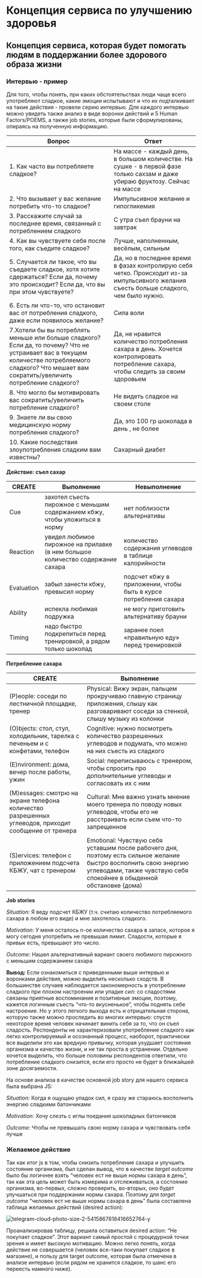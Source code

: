 # Концепция сервиса по улучшению здоровья

## Концепция сервиса, которая будет помогать людям в поддержании более здорового образа жизни

### Интервью - пример

Для того, чтобы понять, при каких обстоятельствах люди чаще всего употребляют сладкое, какие эмоции испытывают и что их подталкивает на такие действия -  провели серию интервью. Для каждого интервью можно увидеть также анализ в виде воронки действий и 5 Human Factors/POEMS, а также job stories, которые были сформулированы, опираясь на полученную информацию.

| Вопрос        | Ответ              | 
| ------------- |------------------|
| 1. Как часто вы потребляете сладкое?  | На массе - каждый день, в большом количестве. На сушке - в первой фазе только сахзам и даже убираю фруктозу. Сейчас на массе |
| 2. Что вызывает у вас желание потребить что-то сладкое?   | Импульсивное желание и гипогликемия
| 3. Расскажите случай за последнее время, связанный с потреблением сладкого | С утра съел брауни на завтрак
| 4. Как вы чувствуете себя после того, как съедите сладкое?  | Лучше, наполненным, весёлым, сильным        |
| 5. Случается ли такое, что вы съедаете сладкое, хотя хотите сдержаться? Если да, почему это происходит? Если да, что вы при этом чувствуете?| Да, но в последнее время в фазах контролирую себя четко. Происходит из-за импульсивного желания съесть больше сладкого, чем было нужно.
| 6. Есть ли что-то, что остановит вас от потребления сладкого, даже если появилось желание? | Сила воли
| 7.Хотели бы вы потреблять меньше или больше сладкого? Если да, то почему? Что не устраивает вас в текущем количестве потребляемого сладкого? Что мешает вам сократить/увеличить потребление сладкого? | Да, не нравится количество потребления сахара в день. Хочется контролировать потребление сахара, чтобы следить за своим здоровьем
| 8. Что могло бы мотивировать вас сократить/увеличить потребление сладкого? | Не видеть сладкое на своем столе
| 9. Знаете ли вы свою медицинскую норму потребления сладкого?| Да, это 100 гр шоколада в день , не более
| 10. Какие последствия злоупотребления сладким вам известны?| Сахарный диабет

**Действие: съел сахар**

| CREATE       | Выполнение        | Невыполнение
| ------------- |------------------|------------------|
|Cue |захотел съесть пирожное с меньшим содержанием кбжу, чтобы уложиться в норму |нет поблизости альтернативы 
|Reaction |увидел любимое пирожное на прилавке (в нем большое количество содержание сахара |количество содержания углеводов в таблице калорийности
|Evaluation |забыл занести кбжу, превысил норму |подсчет кбжу в приложении, чтобы быть в курсе потребления сахара
|Ability |испекла любимая подружка | не могу приготовить альтернативу брауни
|Timing |надо быстро подкрепиться перед тренировкой, а рядом только шоколад |заранее поел «правильную еду» перед тренировкой 

**Потребление сахара**

| CREATE       | Выполнение |
| ------------- | ------------- |
|(P)eople: соседи по лестничной площадке, тренер |Physical: Вижу экран, пальцем прокручиваю главную страницу приложения, слышу как разговаривают соседи за стенкой, слышу музыку из колонки
|(O)bjects: стол, стул, холодильник, тарелка с печеньем и с конфетами, телефон | Cognitive: нужно посмотреть количество разрешенных углеводов и подумать, что можно на них съесть из сладкого
|(E)nvironment: дома, вечер после работы, ужин | Social: переписываюсь с тренером, чтобы спросить про дополнительные углеводы и согласовать их с ним
|(M)essages: смотрю на экране телефона количество разрешенных углеводов, приходит сообщение от тренера |Cultural: Мне важно узнать мнение моего тренера по поводу новых углеводов, чтобы его не расстраивать если съем что-то запрещенное
|(S)ervices: телефон с приложением подсчета КБЖУ, чат с тренером | Emotional: Чувствую себя уставшим после рабочего дня, поэтому есть сильное желание быстро восполнить свою энергию углеводами, также чувствую себя спокойнее в обыденной обстановке (дома)

**Job stories**

*Situation:* Я веду подсчет КБЖУ (т.ч. считаю количество потребляемого сахара в любом его виде) и мне захотелось сладкого.

*Motivation:* У меня осталось n-ое количество сахара в запасе, которое я могу сегодня употребить не превышая лимит. Сладости, которые я привык есть, превышают это число.

*Outcome:* Нашел альтернативный вариант своего любимого пирожного с меньшим содержанием сахара

**Вывод:** Если ознакомиться с приведенными выше интервью и воронками действия, можно выделить несколько сходств. В большинстве случаев наблюдается закономерность в употреблении сладкого при плохом настроении или упадке сил: со сладостями связаны приятные воспоминания и позитивные эмоции, поэтому, кажется логичным съесть “что-то вкусненькое”, чтобы поднять себе настроение. Но у этого легкого выхода есть и отрицательная сторона, которую также можно проследить во многих интервью: спустя некоторое время человек начинает винить себя за то, что он съел сладость. Респонденты не характеризовали употребление сладкого как легко контролируемый и осознанный процесс, наоборот, практически все выделили это как вредную привычку, которая ухудшает состояние организма и качество жизни, и не так проста в устранении.
Отдельно хочется выделить, что больше половины респондентов ответили, что потребление сладкого снизится, если его просто не будет в ближайшей зоне досягаемости.

На основе анализа в качестве основной job story для нашего сервиса была выбрана JS:
 
*Situation:* Когда я ощущаю упадок сил, я сразу же стараюсь восполнить энергию сладкими батончиками

*Motivation:* Хочу слезть с иглы поедания шоколадных батончиков

*Outcome:* Чтобы не превышать свою норму сахара и чувствовать себя лучше

### Желаемое действие

Так как итог  js в том, чтобы снизить потребление сахара и улучшить состояние организма, был сделан вывод, что в качестве *target outcome* было бы логичнее взять “человек ест не выше нормы сахара в день”, так как эта цель может быть измерима и отслеживаться, а состояние организма, во-первых, сложно проверить, во-вторых, оно будет улучшаться при поддержании нормы сахара.
Поэтому для *target outcome* “человек ест не выше нормы сахара в день” была составлена таблица желаемых действий (desired action):

![telegram-cloud-photo-size-2-5415867818416652764-y](https://user-images.githubusercontent.com/109720759/199959184-c00c4a61-a7aa-401e-bfa0-423c08ccf482.jpg)

Проанализировав таблицу, решила оставиться desired action: “Не покупает сладкое”. Этот вариант самый простой с процедурной точки зрения и имеет высокую мотивацию. Можно легко понять, когда действие не совершается (человек все-таки покупает сладкое в магазине), и пользу для target outcome, которая была отмечена в анализе интервью (если рядом не хранится  сладкое, то шанс его переесть намного ниже).


